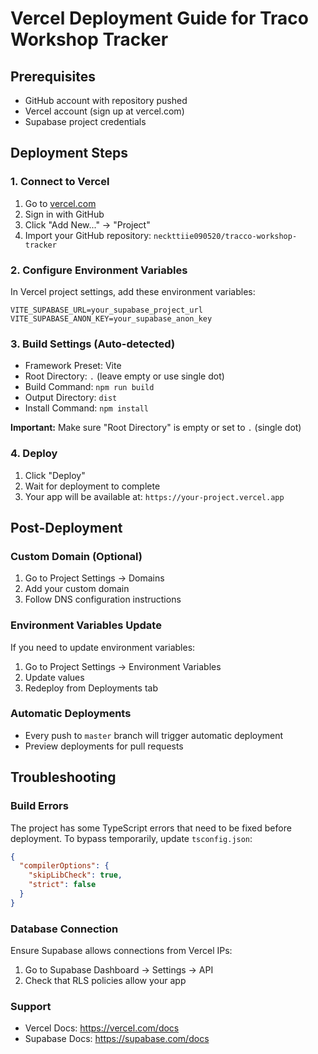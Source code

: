 # Vercel Deployment Guide for Traco Workshop Tracker

## Prerequisites
- GitHub account with repository pushed
- Vercel account (sign up at vercel.com)
- Supabase project credentials

## Deployment Steps

### 1. Connect to Vercel
1. Go to [vercel.com](https://vercel.com)
2. Sign in with GitHub
3. Click "Add New..." → "Project"
4. Import your GitHub repository: `neckttiie090520/tracco-workshop-tracker`

### 2. Configure Environment Variables
In Vercel project settings, add these environment variables:

```
VITE_SUPABASE_URL=your_supabase_project_url
VITE_SUPABASE_ANON_KEY=your_supabase_anon_key
```

### 3. Build Settings (Auto-detected)
- Framework Preset: Vite
- Root Directory: `.` (leave empty or use single dot)
- Build Command: `npm run build`
- Output Directory: `dist`
- Install Command: `npm install`

**Important:** Make sure "Root Directory" is empty or set to `.` (single dot)

### 4. Deploy
1. Click "Deploy"
2. Wait for deployment to complete
3. Your app will be available at: `https://your-project.vercel.app`

## Post-Deployment

### Custom Domain (Optional)
1. Go to Project Settings → Domains
2. Add your custom domain
3. Follow DNS configuration instructions

### Environment Variables Update
If you need to update environment variables:
1. Go to Project Settings → Environment Variables
2. Update values
3. Redeploy from Deployments tab

### Automatic Deployments
- Every push to `master` branch will trigger automatic deployment
- Preview deployments for pull requests

## Troubleshooting

### Build Errors
The project has some TypeScript errors that need to be fixed before deployment.
To bypass temporarily, update `tsconfig.json`:

```json
{
  "compilerOptions": {
    "skipLibCheck": true,
    "strict": false
  }
}
```

### Database Connection
Ensure Supabase allows connections from Vercel IPs:
1. Go to Supabase Dashboard → Settings → API
2. Check that RLS policies allow your app

### Support
- Vercel Docs: https://vercel.com/docs
- Supabase Docs: https://supabase.com/docs